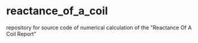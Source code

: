 # reactance_of_a_coil
repository for source code of numerical calculation of the "Reactance Of A Coil Report"

